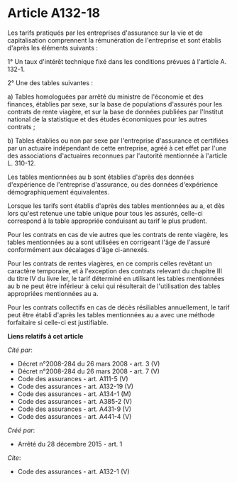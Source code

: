 # Article A132-18

Les tarifs pratiqués par les entreprises d'assurance sur la vie et de capitalisation comprennent la rémunération de
l'entreprise et sont établis d'après les éléments suivants : 

1° Un taux d'intérêt technique fixé dans les conditions prévues à l'article A. 132-1.

2° Une des tables suivantes : 

a) Tables homologuées par arrêté du ministre de l'économie et des finances, établies par sexe, sur la base de populations
d'assurés pour les contrats de rente viagère, et sur la base de données publiées par l'Institut national de la statistique et
des études économiques pour les autres contrats ; 

b) Tables établies ou non par sexe par l'entreprise d'assurance et certifiées par un actuaire indépendant de cette
entreprise, agréé à cet effet par l'une des associations d'actuaires reconnues par l'autorité mentionnée à l'article L.
310-12. 

Les tables mentionnées au b sont établies d'après des données d'expérience de l'entreprise d'assurance, ou des données
d'expérience démographiquement équivalentes. 

Lorsque les tarifs sont établis d'après des tables mentionnées au a, et dès lors qu'est retenue une table unique pour tous
les assurés, celle-ci correspond à la table appropriée conduisant au tarif le plus prudent. 

Pour les contrats en cas de vie autres que les contrats de rente viagère, les tables mentionnées au a sont utilisées en
corrigeant l'âge de l'assuré conformément aux décalages d'âge ci-annexés. 

Pour les contrats de rentes viagères, en ce compris celles revêtant un caractère temporaire, et à l'exception des contrats
relevant du chapitre III du titre IV du livre Ier, le tarif déterminé en utilisant les tables mentionnées au b ne peut être
inférieur à celui qui résulterait de l'utilisation des tables appropriées mentionnées au a. 

Pour les contrats collectifs en cas de décès résiliables annuellement, le tarif peut être établi d'après les tables
mentionnées au a avec une méthode forfaitaire si celle-ci est justifiable.

**Liens relatifs à cet article**

_Cité par_:

  - Décret n°2008-284 du 26 mars 2008 - art. 3 (V)
  - Décret n°2008-284 du 26 mars 2008 - art. 7 (V)
  - Code des assurances - art. A111-5 (V)
  - Code des assurances - art. A132-19 (V)
  - Code des assurances - art. A134-1 (M)
  - Code des assurances - art. A385-2 (V)
  - Code des assurances - art. A431-9 (V)
  - Code des assurances - art. A441-4 (V)

_Créé par_:

  - Arrêté du 28 décembre 2015 - art. 1

_Cite_:

  - Code des assurances - art. A132-1 (V)
